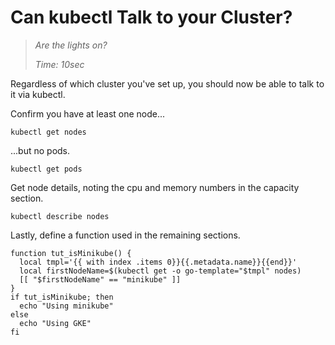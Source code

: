 # Can kubectl Talk to your Cluster?

> _Are the lights on?_
>
> _Time: 10sec_


Regardless of which cluster you've set up,
you should now be able to talk to it via kubectl.

Confirm you have at least one node...

<!-- @getNodes @test -->
```
kubectl get nodes
```

...but no pods.
<!-- @getPods -->
```
kubectl get pods
```

Get node details, noting the cpu and memory numbers in the capacity section.


<!-- @getPods @test -->
```
kubectl describe nodes
```

Lastly, define a function used in the remaining sections.

<!-- @funcIsMiniKube @env @test -->
```
function tut_isMinikube() {
  local tmpl='{{ with index .items 0}}{{.metadata.name}}{{end}}'
  local firstNodeName=$(kubectl get -o go-template="$tmpl" nodes)
  [[ "$firstNodeName" == "minikube" ]]
}
if tut_isMinikube; then
  echo "Using minikube"
else
  echo "Using GKE"
fi
```
